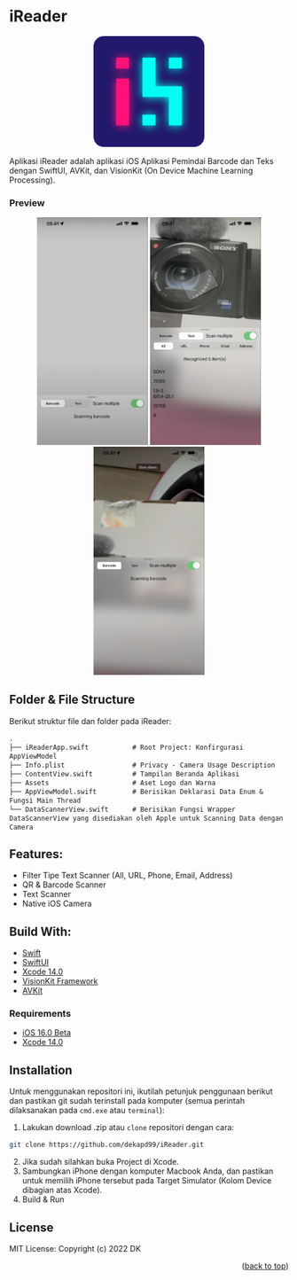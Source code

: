 # iReader

<!-- ABOUT THE PROJECT -->
<p align="center">
  <a href="#" target="_blank"><img src="iReader.png" width="200"></a>
</p>

Aplikasi iReader adalah aplikasi iOS Aplikasi Pemindai Barcode dan Teks dengan SwiftUI, AVKit, dan VisionKit (On Device Machine Learning Processing).

### Preview
<p align="center">
  <a href="#" target="_blank"><img src="1.png" width="200"></a>
  <a href="#" target="_blank"><img src="2.png" width="200"></a>
  <a href="#" target="_blank"><img src="3.png" width="200"></a>
</p>

<!-- ABOUT THE FILE & FOLDER STRUCTURE -->
## Folder & File Structure
Berikut struktur file dan folder pada iReader:

    .
    ├── iReaderApp.swift           # Root Project: Konfirgurasi AppViewModel
    ├── Info.plist                 # Privacy - Camera Usage Description
    ├── ContentView.swift          # Tampilan Beranda Aplikasi
    ├── Assets                     # Aset Logo dan Warna
    ├── AppViewModel.swift         # Berisikan Deklarasi Data Enum & Fungsi Main Thread
    └── DataScannerView.swift      # Berisikan Fungsi Wrapper DataScannerView yang disediakan oleh Apple untuk Scanning Data dengan Camera

<!-- List of Features -->
## Features:

* Filter Tipe Text Scanner (All, URL, Phone, Email, Address)
* QR & Barcode Scanner
* Text Scanner
* Native iOS Camera

<!-- Used Tools -->
## Build With:

* [Swift](https://www.swift.org/documentation/)
* [SwiftUI](https://developer.apple.com/documentation/swiftui/)
* [Xcode 14.0](https://developer.apple.com/xcode/)
* [VisionKit Framework](https://developer.apple.com/documentation/visionkit)
* [AVKit](https://developer.apple.com/documentation/avkit)

### Requirements
* [iOS 16.0 Beta](https://developer.apple.com/documentation/visionkit/datascannerviewcontroller?changes=_8_3)
* [Xcode 14.0](https://developer.apple.com/xcode/)

<!-- How to Install -->
## Installation
Untuk menggunakan repositori ini, ikutilah petunjuk penggunaan berikut dan pastikan git sudah terinstall pada komputer (semua perintah dilaksanakan pada `cmd.exe` atau `terminal`):

1. Lakukan download .zip atau `clone` repositori dengan cara:
```bash
git clone https://github.com/dekapd99/iReader.git
```

2. Jika sudah silahkan buka Project di Xcode.
3. Sambungkan iPhone dengan komputer Macbook Anda, dan pastikan untuk memilih iPhone tersebut pada Target Simulator (Kolom Device dibagian atas Xcode). 
4. Build & Run

<!-- What Kind of License? -->
## License
MIT License: Copyright (c) 2022 DK

<p align="right">(<a href="#top">back to top</a>)</p>
